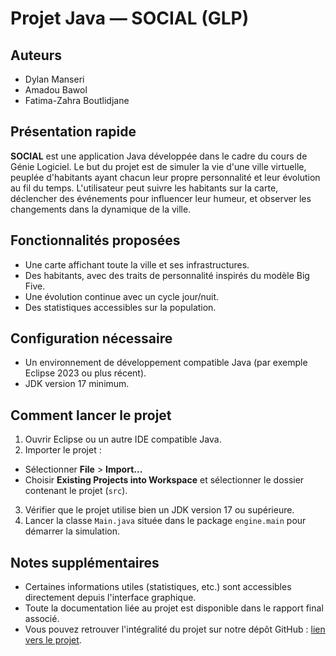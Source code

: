 # Projet Java — SOCIAL (GLP)

## Auteurs
- Dylan Manseri
- Amadou Bawol
- Fatima-Zahra Boutlidjane

## Présentation rapide

**SOCIAL** est une application Java développée dans le cadre du cours de Génie Logiciel.
Le but du projet est de simuler la vie d'une ville virtuelle, peuplée d'habitants ayant chacun leur propre personnalité et leur évolution au fil du temps.
L'utilisateur peut suivre les habitants sur la carte, déclencher des événements pour influencer leur humeur, et observer les changements dans la dynamique de la ville.

## Fonctionnalités proposées
- Une carte affichant toute la ville et ses infrastructures.
- Des habitants, avec des traits de personnalité inspirés du modèle Big Five.
- Une évolution continue avec un cycle jour/nuit.
- Des statistiques accessibles sur la population.

## Configuration nécessaire
- Un environnement de développement compatible Java (par exemple Eclipse 2023 ou plus récent).
- JDK version 17 minimum.

## Comment lancer le projet

1. Ouvrir Eclipse ou un autre IDE compatible Java.
2. Importer le projet :
  - Sélectionner **File** > **Import...**
  - Choisir **Existing Projects into Workspace** et sélectionner le dossier contenant le projet (`src`).
3. Vérifier que le projet utilise bien un JDK version 17 ou supérieure.
4. Lancer la classe `Main.java` située dans le package `engine.main` pour démarrer la simulation.

## Notes supplémentaires
- Certaines informations utiles (statistiques, etc.) sont accessibles directement depuis l'interface graphique.
- Toute la documentation liée au projet est disponible dans le rapport final associé.
- Vous pouvez retrouver l'intégralité du projet sur notre dépôt GitHub : [lien vers le projet](https://github.com/brywildz/SOCIAL).
